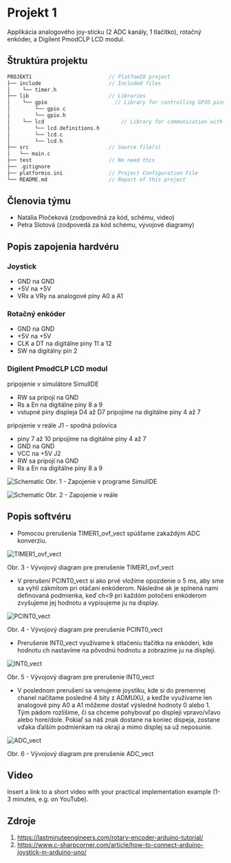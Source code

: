 # Projekt 1

Applikácia analogového joy-sticku (2 ADC kanály, 1 tlačítko), rotačný enkóder, a Digilent PmodCLP LCD modul.

## Štruktúra projektu
   ```c
   PROJEKT1            				// PlatfomIO project
   ├── include         				// Included files
   │	└── timer.h
   ├── lib             				// Libraries
   │ 	└── gpio				      // Library for controlling GPIO pins
   │		└── gpio.c
   │	 	└── gpio.h
   │	└── lcd				            // Library for communication with LCD display
   │		└── lcd.definitions.h
   │		└── lcd.c
   │		└── lcd.h
   ├── src             				// Source file(s)
   │   └── main.c
   ├── test            				// No need this
   ├── .gitignore
   ├── platformio.ini  				// Project Configuration File
   └── README.md       				// Report of this project
   ```

## Členovia týmu

* Natália Pločeková (zodpovedná za kód, schému, video)
* Petra Slotová (zodpovedá za kód schému, vývojové diagramy)

## Popis zapojenia hardvéru

### Joystick
* GND na GND
* +5V na +5V
* VRx a VRy na analogové piny A0 a A1

### Rotačný enkóder
* GND na GND
* +5V na +5V
* CLK a DT na digitálne piny 11 a 12
* SW na digitálny pin 2

### Digilent PmodCLP LCD modul

pripojenie v simulátore SimulIDE
* RW sa pripojí na GND
* Rs a En na digitálne piny 8 a 9
* vstupné piny displeja D4 až D7  pripojíme na digitálne piny 4 až 7

pripojenie v reále
J1 - spodná polovica
* piny 7 až 10 pripojíme na digitálne piny 4 až 7
* GND na GND
* VCC na +5V
J2
* RW sa pripojí na GND
* Rs a En na digitálne piny 8 a 9

![Schematic](images/schematic1.png)
Obr. 1 - Zapojenie v programe SimulIDE

![Schematic](images/schematic2.png)
Obr. 2 - Zapojenie v reále

## Popis softvéru

* Pomocou prerušenia TIMER1_ovf_vect spúšťame zakaždým ADC konverziu.

![TIMER1_ovf_vect](images/TIMER1_ovf_vect.png)

Obr. 3 - Vývojový diagram pre prerušenie TIMER1_ovf_vect

* V prerušení PCINT0_vect si ako prvé vložime opozdenie o 5 ms, aby sme sa vyhli zákmitom pri otáčaní enkóderom. 
Následne ak je splnená nami definovaná podmienka, keď ch<9 pri každóm potočení enkóderom zvyšujeme jej hodnotu a vypisujeme ju na display.

![PCINT0_vect](images/PCINT0_vect.png)

Obr. 4 - Vývojový diagram pre prerušenie PCINT0_vect

* Prerušenie INT0_vect využívame k stlačeniu tlačítka na enkóderi, kde hodnotu ch nastavíme na pôvodnú hodnotu a zobrazíme ju na displeji.

![INT0_vect](images/INT0_vect.png)

Obr. 5 - Vývojový diagram pre prerušenie INT0_vect

* V poslednom prerušení sa venujeme joystiku, kde si do premennej chanel načítame posledné 4 bity z ADMUXU, a keďže využívame len analogové piny A0 a A1 
môžeme dostať výsledné hodnoty 0 alebo 1. Tým pádom rozlíšime, či sa chceme pohybovať po displeji vpravo/vľavo alebo hore/dole. Pokiaľ sa náš znak dostane na 
koniec dispeja, zostane vďaka ďalším podmienkam na okraji a mimo displej sa už neposunie.

![ADC_vect](images/ADC_vect.png)

Obr. 6 - Vývojový diagram pre prerušenie ADC_vect

## Video

Insert a link to a short video with your practical implementation example (1-3 minutes, e.g. on YouTube).

## Zdroje

1. https://lastminuteengineers.com/rotary-encoder-arduino-tutorial/
2. https://www.c-sharpcorner.com/article/how-to-connect-arduino-joystick-in-arduino-uno/
